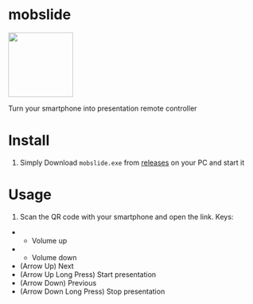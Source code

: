 # mobslide

<img src="https://github.com/thewh1teagle/mobslide/assets/61390950/1286d350-36e9-4c78-b2ef-800aa8f23865" width="130px" height="130px" />

Turn your smartphone into presentation remote controller

# Install
1. Simply Download `mobslide.exe` from [releases](https://github.com/thewh1teagle/mobslide/releases) on your PC and start it

# Usage
1. Scan the QR code with your smartphone and open the link.
Keys:
- + Volume up
- - Volume down
- (Arrow Up) Next
-  (Arrow Up Long Press) Start presentation
- (Arrow Down) Previous
-  (Arrow Down Long Press) Stop presentation

